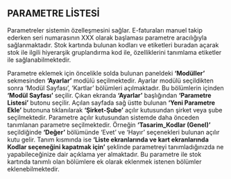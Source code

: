## PARAMETRE LİSTESİ 

Parametreler sistemin özelleşmesini sağlar. E-faturaları manuel takip ederken seri numarasının XXX olarak başlaması parametre aracılığıyla sağlanmaktadır. Stok kartında bulunan kodları ve etiketleri buradan açarak stok ile ilgili hiyerarşik gruplandırma kod ile, özelliklerini tanımlama etiketler ile sağlanabilmektedir.

Parametre eklemek için öncelikle solda bulunan paneldeki **‘Modüller’** sekmesinden **‘Ayarlar’** modülü seçilmektedir. Ayarlar modülü seçildikten sonra ‘Modül Sayfası’, ‘Kartlar’ bölümleri açılmaktadır. Bu bölümlerin içinden **‘Modül Sayfası’** seçilir. Çıkan ekranda **‘Ayarlar’** başlığından **‘Parametre Listesi’** butonu seçilir. Açılan sayfada sağ üstte bulunan **‘Yeni Parametre Ekle’** butonuna tıklanılarak **‘Şirket-Şube’** açılır kutusundan şirket veya şube seçilmektedir. Parametre açılır kutusundan sistemde daha önceden tanımlanan parametre seçilmektedir. Örneğin **‘Tasarim_Kodlar (Genel)’** seçildiğinde **‘Değer’** bölümünde ‘Evet’ ve ‘Hayır’ seçenekleri bulunan açılır kutu gelir. Tanım kısmında ise **‘Liste ekranlarında ve kart ekranlarında Kodlar seçeneğini kapatmak için’** şeklinde parametreyi tanımladığınızda ne yapabileceğinize dair açıklama yer almaktadır. Bu parametre ile stok kartında tanımlı olan bölümlere ek olarak eklenmek istenen bölümler eklenebilmektedir.